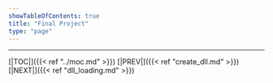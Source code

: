 ```yaml
---
showTableOfContents: true
title: "Final Project"
type: "page"
---
```




---
[|TOC|]({{< ref "../moc.md" >}})
[|PREV|]({{< ref "create_dll.md" >}})
[|NEXT|]({{< ref "dll_loading.md" >}})